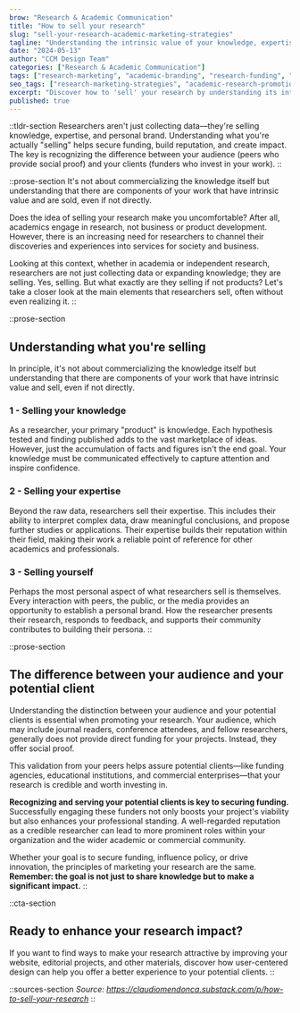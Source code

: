 ```yaml
---
brow: "Research & Academic Communication"
title: "How to sell your research"
slug: "sell-your-research-academic-marketing-strategies"
tagline: "Understanding the intrinsic value of your knowledge, expertise, and personal brand in academic research"
date: "2024-05-13"
author: "CCM Design Team"
categories: ["Research & Academic Communication"]
tags: ["research-marketing", "academic-branding", "research-funding", "expertise-marketing", "research-value"]
seo_tags: ["research-marketing-strategies", "academic-research-promotion", "research-funding-success", "academic-expertise", "research-commercialization", "academic-personal-branding", "research-impact", "scientific-communication", "research-visibility", "academic-networking"]
excerpt: "Discover how to 'sell' your research by understanding its intrinsic value. Learn to market your knowledge, expertise, and personal brand to secure funding and build your academic reputation effectively."
published: true
---
```


::tldr-section
Researchers aren't just collecting data—they're selling knowledge, expertise, and personal brand. Understanding what you're actually "selling" helps secure funding, build reputation, and create impact. The key is recognizing the difference between your audience (peers who provide social proof) and your clients (funders who invest in your work).
::

::prose-section
It's not about commercializing the knowledge itself but understanding that there are components of your work that have intrinsic value and are sold, even if not directly.

Does the idea of selling your research make you uncomfortable? After all, academics engage in research, not business or product development. However, there is an increasing need for researchers to channel their discoveries and experiences into services for society and business.

Looking at this context, whether in academia or independent research, researchers are not just collecting data or expanding knowledge; they are selling. Yes, selling. But what exactly are they selling if not products? Let's take a closer look at the main elements that researchers sell, often without even realizing it.
::

::prose-section
## Understanding what you're selling

In principle, it's not about commercializing the knowledge itself but understanding that there are components of your work that have intrinsic value and sell, even if not directly.

### 1 - Selling your knowledge

As a researcher, your primary "product" is knowledge. Each hypothesis tested and finding published adds to the vast marketplace of ideas. However, just the accumulation of facts and figures isn't the end goal. Your knowledge must be communicated effectively to capture attention and inspire confidence.

### 2 - Selling your expertise

Beyond the raw data, researchers sell their expertise. This includes their ability to interpret complex data, draw meaningful conclusions, and propose further studies or applications. Their expertise builds their reputation within their field, making their work a reliable point of reference for other academics and professionals.

### 3 - Selling yourself

Perhaps the most personal aspect of what researchers sell is themselves. Every interaction with peers, the public, or the media provides an opportunity to establish a personal brand. How the researcher presents their research, responds to feedback, and supports their community contributes to building their persona.
::

::prose-section
## The difference between your audience and your potential client

Understanding the distinction between your audience and your potential clients is essential when promoting your research. Your audience, which may include journal readers, conference attendees, and fellow researchers, generally does not provide direct funding for your projects. Instead, they offer social proof.

This validation from your peers helps assure potential clients—like funding agencies, educational institutions, and commercial enterprises—that your research is credible and worth investing in.

**Recognizing and serving your potential clients is key to securing funding.** Successfully engaging these funders not only boosts your project's viability but also enhances your professional standing. A well-regarded reputation as a credible researcher can lead to more prominent roles within your organization and the wider academic or commercial community.

Whether your goal is to secure funding, influence policy, or drive innovation, the principles of marketing your research are the same. **Remember: the goal is not just to share knowledge but to make a significant impact.**
::

::cta-section
## Ready to enhance your research impact?

If you want to find ways to make your research attractive by improving your website, editorial projects, and other materials, discover how user-centered design can help you offer a better experience to your potential clients.
::

::sources-section
*Source: https://claudiomendonca.substack.com/p/how-to-sell-your-research*
::